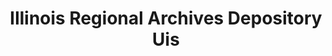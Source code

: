 ---
layout: repo
title: "Illinois Regional Archives Depository Uis"
id: 15691
permalink: repos/15691/
---